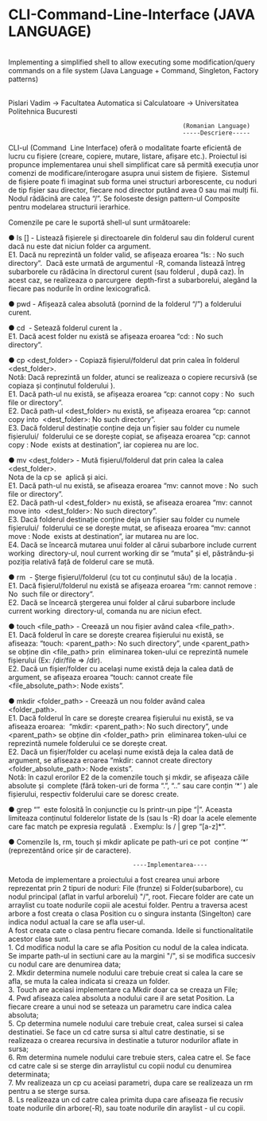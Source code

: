 # CLI-Command-Line-Interface (JAVA LANGUAGE)
</br>Implementing a simplified shell to allow executing some modification/query commands on a file system (Java Language + Command, Singleton, Factory patterns)

</br>Pislari Vadim -> Facultatea Automatica si Calculatoare -> Universitatea Politehnica Bucuresti

                                                     (Romanian Language)
                                                     -----Descriere-----
CLI-ul (Command  Line Interface) oferă o modalitate foarte eficientă de lucru cu fișiere (creare, copiere, mutare, listare, afișare etc.). Proiectul isi propunce implementarea unui shell simplificat care să permită execuția unor comenzi de modificare/interogare asupra unui sistem de fișiere.  Sistemul de fișiere poate fi imaginat sub forma unei structuri arborescente, cu noduri de tip fișier sau director, fiecare nod director putând avea 0 sau mai mulți fii. Nodul rădăcină are calea “/”. Se foloseste design pattern-ul Composite pentru modelarea structurii ierarhice. 

Comenzile pe care le suportă shell-ul sunt următoarele:    

● ls [<path>] - Listează fișierele și directoarele din folderul <path> sau din folderul curent dacă nu este dat niciun folder ca argument.   
</br>  E1. Dacă <path> nu reprezintă un folder valid, se afișeaza eroarea “ls: <path>: No such  directory”.  Dacă este urmată de argumentul -R, comanda listează întreg subarborele cu rădăcina în directorul curent (sau folderul <path>, după caz). În acest caz, se  realizeaza o parcurgere  depth-first a subarborelui, alegând la fiecare pas nodurile în ordine lexicografică.

● pwd - Afișează calea absolută (pornind de la folderul “/”) a folderului curent.    

● cd <path> - Setează folderul curent la <path>.   
</br>  E1. Dacă acest folder nu există se afișeaza eroarea “cd: <path>: No such directory”.    

● cp <source> <dest_folder> - Copiază fișierul/folderul dat prin calea <source> în folderul <dest_folder>.   
</br>  Notă: Dacă <source> reprezintă un folder, atunci se realizeaza o copiere recursivă (se copiaza și conținutul folderului <source>). 
</br>  E1. Dacă path-ul <source> nu există, se afișeaza eroarea “cp: cannot copy <source>: No  such file or directory”.   
</br>  E2. Dacă path-ul <dest_folder> nu există, se afișeaza eroarea “cp: cannot copy into  <dest_folder>: No such directory”. 
</br>  E3. Dacă folderul destinație conține deja un fișier sau folder cu numele fișierului/  folderului ce se dorește copiat, se afișeaza eroarea “cp: cannot copy <source>: Node  exists at destination”, iar copierea nu are loc.    

● mv <source> <dest_folder> - Mută fișierul/folderul dat prin calea <source> la calea <dest_folder>. 
</br>  Nota de la cp se  aplică și aici.  
</br>  E1. Dacă path-ul <source> nu există, se afiseaza eroarea “mv: cannot move <source>: No  such file or directory”.
</br>  E2. Dacă path-ul <dest_folder> nu există, se afiseaza eroarea “mv: cannot move into  <dest_folder>: No such directory”.
</br>  E3. Dacă folderul destinație conține deja un fișier sau folder cu numele fișierului/  folderului ce se dorește mutat, se afiseaza eroarea “mv: cannot move <source>: Node  exists at destination”, iar mutarea nu are loc.  
</br>  E4. Dacă se încearcă mutarea unui folder al cărui subarbore include current working  directory-ul, noul current working dir se  “muta” și el, păstrându-și poziția relativă față de folderul care se mută. 
  
● rm <path> - Șterge fișierul/folderul (cu tot cu conținutul său) de la locația <path>.
</br>  E1. Dacă fișierul/folderul nu există se afișeaza eroarea “rm: cannot remove <path>: No  such file or directory”.
</br>  E2. Dacă se încearcă ștergerea unui folder al cărui subarbore include current working  directory-ul, comanda nu are niciun efect.     

● touch <file_path> - Creează un nou fișier având calea <file_path>.
</br>  E1. Dacă folderul în care se dorește crearea fișierului nu există, se afiseaza: “touch: <parent_path>: No such directory”, unde <parent_path> se obține din <file_path> prin  eliminarea token-ului ce reprezintă numele fișierului (Ex: /dir/file => /dir).   
</br>  E2. Dacă un fișier/folder cu același nume există deja la calea dată de argument, se afișeaza eroarea “touch: cannot create file <file_absolute_path>: Node exists”. 

● mkdir <folder_path> - Creează un nou folder având calea <folder_path>.   
</br>  E1. Dacă folderul în care se dorește crearea fișierului nu există, se va afiseaza eroarea:  “mkdir: <parent_path>: No such directory”, unde <parent_path> se obține din <folder_path> prin  eliminarea token-ului ce reprezintă numele folderului ce se dorește creat.
</br>  E2. Dacă un fișier/folder cu același nume există deja la calea dată de argument, se afiseaza eroarea “mkdir: cannot create directory <folder_absolute_path>: Node exists”.
</br>  Notă: în cazul erorilor E2 de la comenzile touch și mkdir, se afișeaza căile absolute și  complete (fără token-uri de forma “.”, “..” sau care conțin ‘*’ ) ale fișierului, respectiv folderului care se doresc create. 

●  grep “<regex>”  este folosită în conjuncție cu ls printr-un pipe “|”. Aceasta limiteaza conținutul folderelor listate de ls (sau ls -R) doar la acele elemente care fac match pe expresia regulată  <regex>. Exemplu: ls / | grep “[a-z]*”. 

● Comenzile ls, rm, touch și mkdir aplicate pe path-uri ce pot  conține ‘*’ (reprezentând orice șir de caractere). 
  
  
                                       ----Implementarea----
  Metoda de implementare a proiectului a fost crearea unui arbore reprezentat prin 2 tipuri de noduri: 
File (frunze) si Folder(subarbore), cu nodul principal (aflat in varful arborelui) "/", root. Fiecare 
folder are cate un arraylist cu toate nodurile copii ale acestui folder. Pentru a traversa acest arbore 
a fost creata o clasa Position cu o singura instanta (Singelton) care indica nodul actual la care se afla 
user-ul.
</br>    A fost creata cate o clasa pentru fiecare comanda. Ideile si functionalitatile acestor clase sunt.
</br>	1. Cd modifica nodul la care se afla Position cu nodul de la calea indicata. Se imparte 
path-ul in sectiuni care au la margini "/", si se modifica succesiv cu nodul care are denumirea data;
</br>	2. Mkdir determina numele nodului care trebuie creat si calea la care se afla, se muta la calea 
indicata si creaza un folder. 
</br>	3. Touch are aceiasi implementare ca Mkdir doar ca se creaza un File;
</br>	4. Pwd afiseaza calea absoluta a nodului care il are setat Position. La fiecare creare a unui nod
se seteaza un parametru care indica calea absoluta;
 </br>	5. Cp determina numele nodului care trebuie creat, calea sursei si calea destinatiei. Se face
un cd catre sursa si altul catre destinatie, si se realizeaza o crearea recursiva in destinatie a 
tuturor nodurilor aflate in sursa;
</br>	6. Rm determina numele nodului care trebuie sters, calea catre el. Se face cd catre cale si se 
sterge din arraylistul cu copii nodul cu denumirea determinata;
</br>	7. Mv realizeaza un cp cu aceiasi parametri, dupa care se realizeaza un rm pentru a se sterge sursa.
</br>	8. Ls realizeaza un cd catre calea primita dupa care afiseaza fie recusiv toate nodurile din arbore(-R),
sau toate nodurile din araylist - ul cu copii.
